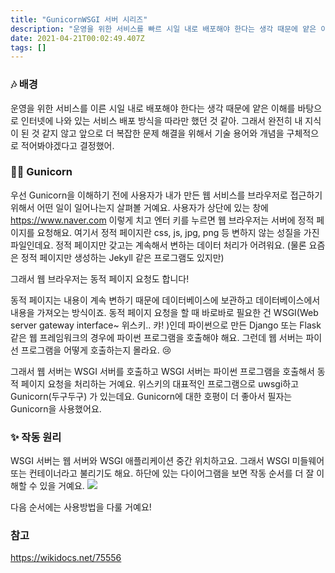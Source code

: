 ```yaml
---
title: "GunicornWSGI 서버 시리즈"
description: "운영을 위한 서비스를 빠르 시일 내로 배포해야 한다는 생각 때문에 얕은 이해를 바탕으로  인터넷에 나와있는 서비스 배포 방식을 따라만 했던 것 같아. 그래서 완전히 내 지식이 된 것 같지 않고 앞으로 더 복잡한 문제 해결을 위해서 기술 용어와 개념을 구체적으로 적어봐야"
date: 2021-04-21T00:02:49.407Z
tags: []
---
```

### 🎶 배경 
운영을 위한 서비스를 이른 시일 내로 배포해야 한다는 생각 때문에 얕은 이해를 바탕으로 인터넷에 나와 있는 서비스 배포 방식을 따라만 했던 것 같아. 그래서 완전히 내 지식이 된 것 같지 않고 앞으로 더 복잡한 문제 해결을 위해서 기술 용어와 개념을 구체적으로 적어봐야겠다고 결정했어.

### 🐱‍👓 Gunicorn
우선 Gunicorn을 이해하기 전에 사용자가 내가 만든 웹 서비스를 브라우저로 접근하기 위해서 어떤 일이 일어나는지 살펴볼 거예요. 사용자가 상단에 있는 창에 https://www.naver.com 이렇게 치고 엔터 키를 누르면 웹 브라우저는 서버에 정적 페이지를 요청해요. 여기서 정적 페이지란 css, js, jpg, png 등 변하지 않는 성질을 가진 파일인데요. 정적 페이지만 갖고는 계속해서 변하는 데이터 처리가 어려워요. (물론 요즘은 정적 페이지만 생성하는 Jekyll 같은 프로그램도 있지만) 

그래서 웹 브라우저는 동적 페이지 요청도 합니다! 

동적 페이지는 내용이 계속 변하기 때문에 데이터베이스에 보관하고 데이터베이스에서 내용을 가져오는 방식이죠. 동적 페이지 요청을 할 때 바로바로 필요한 건 WSGI(Web server gateway interface~ 위스키.. 캬! )인데 파이썬으로 만든 Django 또는 Flask 같은 웹 프레임워크의 경우에 파이썬 프로그램을 호출해야 해요. 그런데 웹 서버는 파이선 프로그램을 어떻게 호출하는지 몰라요. 😢

그래서 웹 서버는 WSGI 서버를 호출하고 WSGI 서버는 파이썬 프로그램을 호출해서 동적 페이지 요청을 처리하는 거예요. 위스키의 대표적인 프로그램으로 uwsgi하고 Gunicorn(두구두구) 가 있는데요. Gunicorn에 대한 호평이 더 좋아서 필자는 Gunicorn을 사용했어요.

### ✨ 작동 원리

WSGI 서버는 웹 서버와 WSGI 애플리케이션 중간 위치하고요. 그래서 WSGI 미들웨어 또는 컨테이너라고 불리기도 해요. 하단에 있는 다이어그램을 보면 작동 순서를 더 잘 이해할 수 있을 거예요.
![](/velogimages/970f8cca-03ff-4266-8745-03d97c3d5f7d-image.png)


다음 순서에는 사용방법을 다룰 거예요!


### 참고
https://wikidocs.net/75556






